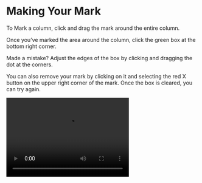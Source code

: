 # Making Your Mark

To Mark a column, click and drag the mark around the entire column.

Once you’ve marked the area around the column, click the green box at the bottom right corner. 

Made a mistake? Adjust the edges of the box by clicking and dragging the dot at the corners. 

You can also remove your mark by clicking on it and selecting the red X button on the upper right corner of the mark. Once the box is cleared, you can try again.

<div class="video-wrapper">
  <video width="322" height="208" loop autoplay src="/images/mark_task.mp4"></video>
</div>
